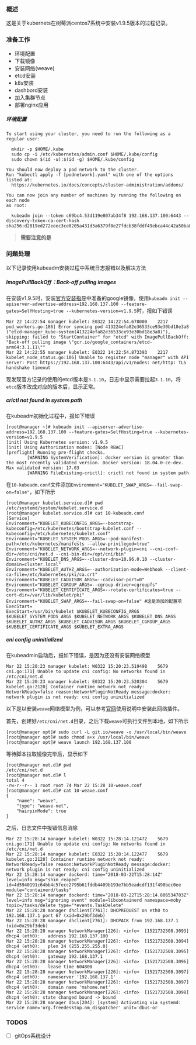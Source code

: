 ### 概述

这是关于kubernets在树莓派centos7系统中安装v1.9.5版本的过程记录。

### 准备工作

* 环境配置
* 下载镜像
* 安装网络(weave)
* etcd安装
* k8s安装
* dashbord安装
* 加入集群节点
* 部署nginx应用

##### 环境配置



```shell
To start using your cluster, you need to run the following as a regular user:

  mkdir -p $HOME/.kube
  sudo cp -i /etc/kubernetes/admin.conf $HOME/.kube/config
  sudo chown $(id -u):$(id -g) $HOME/.kube/config

You should now deploy a pod network to the cluster.
Run "kubectl apply -f [podnetwork].yaml" with one of the options listed at:
  https://kubernetes.io/docs/concepts/cluster-administration/addons/

You can now join any number of machines by running the following on each node
as root:

  kubeadm join --token c69bc4.53d119e807ab34f8 192.168.137.100:6443 --discovery-token-ca-cert-hash sha256:d2819ed272eeec3ce0205a431d3a6379f8e27fdcb38fddf49ebca44c42a50ba8
```

> **需要注意的是**

### 问题处理

以下记录使用kubeadm安装过程中系统日志报错以及解决方法

##### ImagePullBackOff：Back-off pulling images 

在安装v1.9.5时，安装[官方安装指导](https://kubernetes.io/docs/reference/setup-tools/kubeadm/kubeadm-init/#config-file)中准备的google镜像，使用`kubeadm init --apiserver-advertise-address=192.168.137.100 --feature-gates=SelfHosting=true --kubernetes-version=v1.9.5`时，报如下错误

```shell
Mar 22 14:22:54 manager kubelet: E0322 14:22:54.678000    2217 pod_workers.go:186] Error syncing pod 413224efa82e36533ce93e30bd18e3a8 ("etcd-manager_kube-system(413224efa82e36533ce93e30bd18e3a8)"), skipping: failed to "StartContainer" for "etcd" with ImagePullBackOff: "Back-off pulling image \"gcr.io/google_containers/etcd-arm64:3.1.11\""
Mar 22 14:22:55 manager kubelet: E0322 14:22:54.873393    2217 kubelet_node_status.go:106] Unable to register node "manager" with API server: Post https://192.168.137.100:6443/api/v1/nodes: net/http: TLS handshake timeout
```

现发现官方记录的使用的etcd版本是`3.1.10`，日志中显示需要拉起`3.1.10`，将`etcd`版本改成对应的版本后，显示正常。

##### crictl not found in system path

在kubeadm初始化过程中，报如下错误

```shell
[root@manager ~]# kubeadm init --apiserver-advertise-address=192.168.137.100 --feature-gates=SelfHosting=true --kubernetes-version=v1.9.5
[init] Using Kubernetes version: v1.9.5
[init] Using Authorization modes: [Node RBAC]
[preflight] Running pre-flight checks.
        [WARNING SystemVerification]: docker version is greater than the most recently validated version. Docker version: 18.04.0-ce-dev. Max validated version: 17.03
        [WARNING FileExisting-crictl]: crictl not found in system path
```

在`10-kubeadm.conf`文件添加`Environment="KUBELET_SWAP_ARGS=--fail-swap-on=false"`，如下所示

```shell
[root@manager kubelet.service.d]# pwd
/etc/systemd/system/kubelet.service.d
[root@manager kubelet.service.d]# cat 10-kubeadm.conf
[Service]
Environment="KUBELET_KUBECONFIG_ARGS=--bootstrap-kubeconfig=/etc/kubernetes/bootstrap-kubelet.conf --kubeconfig=/etc/kubernetes/kubelet.conf"
Environment="KUBELET_SYSTEM_PODS_ARGS=--pod-manifest-path=/etc/kubernetes/manifests --allow-privileged=true"
Environment="KUBELET_NETWORK_ARGS=--network-plugin=cni --cni-conf-dir=/etc/cni/net.d --cni-bin-dir=/opt/cni/bin"
Environment="KUBELET_DNS_ARGS=--cluster-dns=10.96.0.10 --cluster-domain=cluster.local"
Environment="KUBELET_AUTHZ_ARGS=--authorization-mode=Webhook --client-ca-file=/etc/kubernetes/pki/ca.crt"
Environment="KUBELET_CADVISOR_ARGS=--cadvisor-port=0"
Environment="KUBELET_CGROUP_ARGS=--cgroup-driver=cgroupfs"
Environment="KUBELET_CERTIFICATE_ARGS=--rotate-certificates=true --cert-dir=/var/lib/kubelet/pki"
Environment="KUBELET_SWAP_ARGS=--fail-swap-on=false" #这是添加的配置项
ExecStart=
ExecStart=/usr/bin/kubelet $KUBELET_KUBECONFIG_ARGS $KUBELET_SYSTEM_PODS_ARGS $KUBELET_NETWORK_ARGS $KUBELET_DNS_ARGS $KUBELET_AUTHZ_ARGS $KUBELET_CADVISOR_ARGS $KUBELET_CGROUP_ARGS $KUBELET_CERTIFICATE_ARGS $KUBELET_EXTRA_ARGS
```

#####  cni config uninitialized

在kubeadmin启动后，报如下错误，是因为还没有安装网络模型

```shell
Mar 22 15:20:23 manager kubelet: W0322 15:20:23.519498    5679 cni.go:171] Unable to update cni config: No networks found in /etc/cni/net.d
Mar 22 15:20:23 manager kubelet: E0322 15:20:23.520304    5679 kubelet.go:2120] Container runtime network not ready: NetworkReady=false reason:NetworkPluginNotReady message:docker: network plugin is not ready: cni config uninitialized
```

以下是以安装`weave`网络模型为例，可以参考[官网](https://www.weave.works/docs/net/latest/kubernetes/)使用说明中安装此网络插件。

首先，创建好`/etc/cni/net.d`目录，之后下载`weave`可执行文件到本地，如下所示

```shell
[root@manager opt]# sudo curl -L git.io/weave -o /usr/local/bin/weave
[root@manager opt]# sudo chmod a+x /usr/local/bin/weave
[root@manager opt]# weave launch 192.168.137.100
```

等待脚本拉取镜像完毕后，显示如下

```shell
[root@manager net.d]# pwd
/etc/cni/net.d
[root@manager net.d]# l
total 4
-rw-r--r-- 1 root root 74 Mar 22 15:28 10-weave.conf
[root@manager net.d]# cat 10-weave.conf
{
    "name": "weave",
    "type": "weave-net",
    "hairpinMode": true
}
```

之后，日志文件中报错信息消除

```shell
Mar 22 15:28:14 manager kubelet: W0322 15:28:14.121472    5679 cni.go:171] Unable to update cni config: No networks found in /etc/cni/net.d
Mar 22 15:28:14 manager kubelet: E0322 15:28:14.122477    5679 kubelet.go:2120] Container runtime network not ready: NetworkReady=false reason:NetworkPluginNotReady message:docker: network plugin is not ready: cni config uninitialized
Mar 22 15:28:14 manager dockerd: time="2018-03-22T15:28:14Z" level=info msg="shim reaped" id=4d5940191c64bb4c5fecc2795b61fddb4409b193e7bb5eadcdf131f490bec0ee module="containerd/tasks"
Mar 22 15:28:14 manager dockerd: time="2018-03-22T15:28:14.806534703Z" level=info msg="ignoring event" module=libcontainerd namespace=moby topic=/tasks/delete type="*events.TaskDelete"
Mar 22 15:28:28 manager dhclient[7761]: DHCPREQUEST on eth0 to 192.168.137.1 port 67 (xid=0x29bf3deb)
Mar 22 15:28:28 manager dhclient[7761]: DHCPACK from 192.168.137.1 (xid=0x29bf3deb)
Mar 22 15:28:28 manager NetworkManager[226]: <info>  [1521732508.3093] dhcp4 (eth0):   address 192.168.137.100
Mar 22 15:28:28 manager NetworkManager[226]: <info>  [1521732508.3094] dhcp4 (eth0):   plen 24 (255.255.255.0)
Mar 22 15:28:28 manager NetworkManager[226]: <info>  [1521732508.3095] dhcp4 (eth0):   gateway 192.168.137.1
Mar 22 15:28:28 manager NetworkManager[226]: <info>  [1521732508.3096] dhcp4 (eth0):   lease time 604800
Mar 22 15:28:28 manager NetworkManager[226]: <info>  [1521732508.3097] dhcp4 (eth0):   nameserver '192.168.137.1'
Mar 22 15:28:28 manager NetworkManager[226]: <info>  [1521732508.3097] dhcp4 (eth0):   domain name 'mshome.net'
Mar 22 15:28:28 manager NetworkManager[226]: <info>  [1521732508.3098] dhcp4 (eth0): state changed bound -> bound
Mar 22 15:28:28 manager dbus[204]: [system] Activating via systemd: service name='org.freedesktop.nm_dispatcher' unit='dbus-or
```

### TODOS

- [ ] gitOps系统设计
